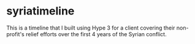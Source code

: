 # syriatimeline
This is a timeline that I built using Hype 3 for a client covering their non-profit's relief efforts over the first 4 years of the Syrian conflict.
